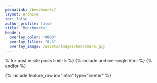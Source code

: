 ```yaml
---
permalink: /benchmarks/
layout: archive
toc: false
author_profile: false
title: "Benchmarks"
header:
  overlay_color: "#000"
  overlay_filter: "0.5"
  overlay_image: /assets/images/benchmark.jpg
---
```



% for post in site.posts limit: 5 %}
  {% include archive-single.html %}
{% endfor %}

{% include feature_row id="intro" type="center" %}